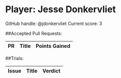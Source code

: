 # Player: Jesse Donkervliet

GitHub handle: @jdonkervliet
Current score: 3

##Accepted Pull Requests:

| PR | Title | Points Gained|
| -- |:-----:|:------------:|


##Trials:

| Issue | Title | Verdict|
| ----- |:-----:|:------:|

